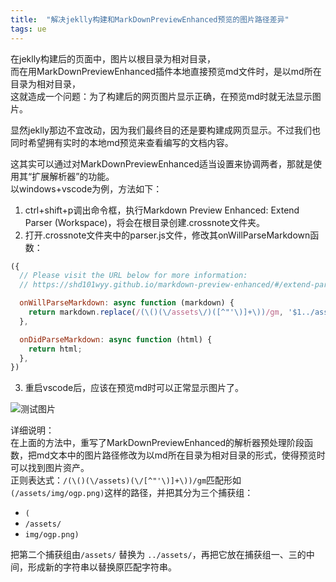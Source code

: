 ```yaml
---
title:  "解决jeklly构建和MarkDownPreviewEnhanced预览的图片路径差异"
tags: ue
---
```

在jeklly构建后的页面中，图片以根目录为相对目录，  
而在用MarkDownPreviewEnhanced插件本地直接预览md文件时，是以md所在目录为相对目录，  
这就造成一个问题：为了构建后的网页图片显示正确，在预览md时就无法显示图片。  
<!--more-->

显然jeklly那边不宜改动，因为我们最终目的还是要构建成网页显示。不过我们也同时希望拥有实时的本地md预览来查看编写的文档内容。  

这其实可以通过对MarkDownPreviewEnhanced适当设置来协调两者，那就是使用其“扩展解析器”的功能。  
以windows+vscode为例，方法如下：  
1. ctrl+shift+p调出命令框，执行Markdown Preview Enhanced: Extend Parser (Workspace)，将会在根目录创建.crossnote文件夹。  
2. 打开.crossnote文件夹中的parser.js文件，修改其onWillParseMarkdown函数：
```js
({
  // Please visit the URL below for more information:
  // https://shd101wyy.github.io/markdown-preview-enhanced/#/extend-parser

  onWillParseMarkdown: async function (markdown) {
    return markdown.replace(/(\()(\/assets\/)([^"'\)]+\))/gm, '$1../assets/$3');
  },

  onDidParseMarkdown: async function (html) {
    return html;
  },
})
```   
3. 重启vscode后，应该在预览md时可以正常显示图片了。

![测试图片](/assets/img/ogp.png)

详细说明：  
在上面的方法中，重写了MarkDownPreviewEnhanced的解析器预处理阶段函数，把md文本中的图片路径修改为以md所在目录为相对目录的形式，使得预览时可以找到图片资产。  
正则表达式：`/(\()(\/assets)(\/[^"'\)]+\))/gm`匹配形如`(/assets/img/ogp.png)`这样的路径，并把其分为三个捕获组：  
- `(`
- `/assets/`
- `img/ogp.png)`  

把第二个捕获组由`/assets/` 替换为 `../assets/`，再把它放在捕获组一、三的中间，形成新的字符串以替换原匹配字符串。




